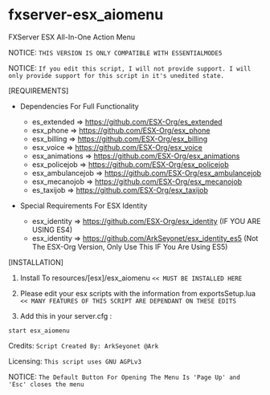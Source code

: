 # fxserver-esx_aiomenu
FXServer ESX All-In-One Action Menu

NOTICE:
`THIS VERSION IS ONLY COMPATIBLE WITH ESSENTIALMODE5`

NOTICE:
`If you edit this script, I will not provide support. I will only provide support for this script in it's unedited state.`


[REQUIREMENTS]

* Dependencies For Full Functionality
  * es_extended => https://github.com/ESX-Org/es_extended
  * esx_phone => https://github.com/ESX-Org/esx_phone
  * esx_billing => https://github.com/ESX-Org/esx_billing
  * esx_voice => https://github.com/ESX-Org/esx_voice
  * esx_animations => https://github.com/ESX-Org/esx_animations
  * esx_policejob => https://github.com/ESX-Org/esx_policejob
  * esx_ambulancejob => https://github.com/ESX-Org/esx_ambulancejob
  * esx_mecanojob => https://github.com/ESX-Org/esx_mecanojob
  * es_taxijob => https://github.com/ESX-Org/esx_taxijob
  
* Special Requirements For ESX Identity
  * esx_identity => https://github.com/ESX-Org/esx_identity (IF YOU ARE USING ES4)
  * esx_identity => https://github.com/ArkSeyonet/esx_identity_es5 (Not The ESX-Org Version, Only Use This IF You Are Using ES5)

[INSTALLATION]

1) Install To resources/[esx]/esx_aiomenu
`<< MUST BE INSTALLED HERE`

2) Please edit your esx scripts with the information from exportsSetup.lua
`<< MANY FEATURES OF THIS SCRIPT ARE DEPENDANT ON THESE EDITS`

3) Add this in your server.cfg :
```
start esx_aiomenu
```

Credits:
`Script Created By: ArkSeyonet @Ark`

Licensing:
`This script uses GNU AGPLv3`

NOTICE:
`The Default Button For Opening The Menu Is 'Page Up' and 'Esc' closes the menu`